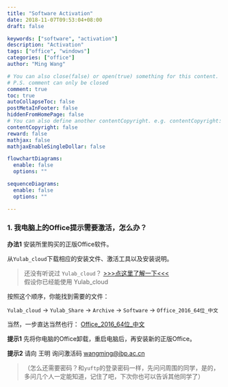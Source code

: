 ```yaml
---
title: "Software Activation"
date: 2018-11-07T09:53:04+08:00
draft: false

keywords: ["software", "activation"]
description: "Activation"
tags: ["office", "windows"]
categories: ["office"]
author: "Ming Wang"

# You can also close(false) or open(true) something for this content.
# P.S. comment can only be closed
comment: true
toc: true
autoCollapseToc: false
postMetaInFooter: false
hiddenFromHomePage: false
# You can also define another contentCopyright. e.g. contentCopyright: "This is another copyright."
contentCopyright: false
reward: false
mathjax: false
mathjaxEnableSingleDollar: false

flowchartDiagrams:
  enable: false
  options: ""

sequenceDiagrams: 
  enable: false
  options: ""

---
```


### 1. 我电脑上的Office提示需要激活，怎么办？











**办法1** 安装所里购买的正版Office软件。 

从`Yulab_cloud`下载相应的安装文件、激活工具以及安装说明。

> 还没有听说过 `Yulab_cloud`？  [>>>点这里了解一下<<<](http://192.168.206.171/yulab_share/post/2018-10-19-share/)  
>假设你已经能使用 Yulab_cloud

按照这个顺序，你能找到需要的文件：

`Yulab_cloud` -> `Yulab_Share` -> `Archive` -> `Software` -> `Office_2016_64位_中文`

当然，一步直达当然也行：
[Office_2016_64位_中文](http://192.168.206.171/yulab_cloud/index.php/s/WYeBqACxcta6TT8)  

**提示1** 先将你电脑的Office卸载，重启电脑后，再安装新的正版Office。

**提示2** 请向 王明 询问激活码 [wangming@ibp.ac.cn](mailto:wangming@ibp.ac.cn)


>（怎么还需要密码？和`yuftp`的登录密码一样，先问问周围的同学，是的，多问几个人一定能知道，记住了吧，下次你也可以告诉其他同学了）